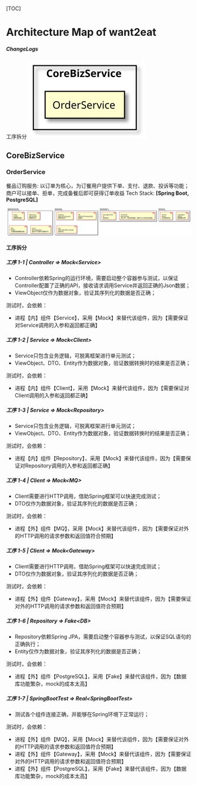 [TOC]
# Architecture Map of want2eat
##### ChangeLogs
工序拆分
![b19097ea-6e84-438e-97ab-5026ebe4bd66](temp/b19097ea-6e84-438e-97ab-5026ebe4bd66.svg)
## CoreBizService
### OrderService
餐品订购服务: 以订单为核心，为订餐用户提供下单、支付、退款、投诉等功能；商户可以接单、拒单，完成备餐后即可获得订单收益
Tech Stack: **[Spring Boot, PostgreSQL]**
 
![b6e133d7-c354-4bd9-a7bd-085bc2cde51e](temp/b6e133d7-c354-4bd9-a7bd-085bc2cde51e.svg)
#### 工序拆分
##### 工序 1-1 | Controller => Mock\<Service>
- Controller依赖Spring的运行环境，需要启动整个容器参与测试，以保证Controller配置了正确的API，接收请求调用Service并返回正确的Json数据；
- ViewObject仅作为数据对象，验证其序列化的数据是否正确；

测试时，会依赖：
- 进程【内】组件【Service】，采用【Mock】来替代该组件，因为【需要保证对Service调用的入参和返回都正确】
##### 工序 1-2 | Service => Mock\<Client>
- Service只包含业务逻辑，可脱离框架进行单元测试；
- ViewObject、DTO、Entity作为数据对象，验证数据转换时的结果是否正确；

测试时，会依赖：
- 进程【内】组件【Client】，采用【Mock】来替代该组件，因为【需要保证对Client调用的入参和返回都正确】
##### 工序 1-3 | Service => Mock\<Repository>
- Service只包含业务逻辑，可脱离框架进行单元测试；
- ViewObject、DTO、Entity作为数据对象，验证数据转换时的结果是否正确；

测试时，会依赖：
- 进程【内】组件【Repository】，采用【Mock】来替代该组件，因为【需要保证对Repository调用的入参和返回都正确】
##### 工序 1-4 | Client => Mock\<MQ>
- Client需要进行HTTP调用，借助Spring框架可以快速完成测试；
- DTO仅作为数据对象，验证其序列化的数据是否正确；

测试时，会依赖：
- 进程【外】组件【MQ】，采用【Mock】来替代该组件，因为【需要保证对外的HTTP调用的请求参数和返回值符合预期】
##### 工序 1-5 | Client => Mock\<Gateway>
- Client需要进行HTTP调用，借助Spring框架可以快速完成测试；
- DTO仅作为数据对象，验证其序列化的数据是否正确；

测试时，会依赖：
- 进程【外】组件【Gateway】，采用【Mock】来替代该组件，因为【需要保证对外的HTTP调用的请求参数和返回值符合预期】
##### 工序 1-6 | Repository => Fake\<DB>
- Repository依赖Spring JPA，需要启动整个容器参与测试，以保证SQL语句的正确执行；
- Entity仅作为数据对象，验证其序列化的数据是否正确；

测试时，会依赖：
- 进程【外】组件【PostgreSQL】，采用【Fake】来替代该组件，因为【数据库功能繁杂，mock的成本太高】
##### 工序 1-7 | SpringBootTest => Real\<SpringBootTest>
- 测试各个组件连接正确，并能够在Spring环境下正常运行；

测试时，会依赖：
- 进程【外】组件【MQ】，采用【Mock】来替代该组件，因为【需要保证对外的HTTP调用的请求参数和返回值符合预期】
- 进程【外】组件【Gateway】，采用【Mock】来替代该组件，因为【需要保证对外的HTTP调用的请求参数和返回值符合预期】
- 进程【外】组件【PostgreSQL】，采用【Fake】来替代该组件，因为【数据库功能繁杂，mock的成本太高】